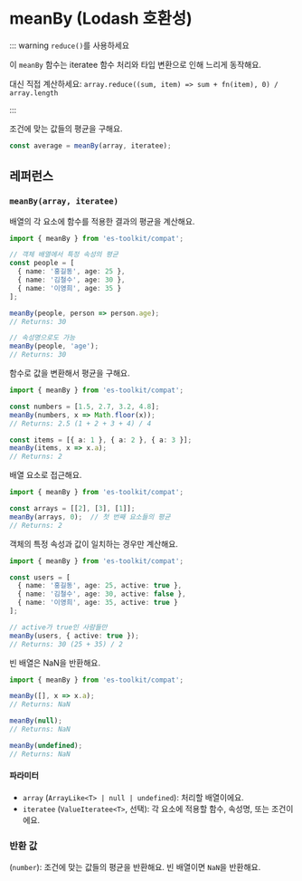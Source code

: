 # meanBy (Lodash 호환성)

::: warning `reduce()`를 사용하세요

이 `meanBy` 함수는 iteratee 함수 처리와 타입 변환으로 인해 느리게 동작해요.

대신 직접 계산하세요: `array.reduce((sum, item) => sum + fn(item), 0) / array.length`

:::

조건에 맞는 값들의 평균을 구해요.

```typescript
const average = meanBy(array, iteratee);
```

## 레퍼런스

### `meanBy(array, iteratee)`

배열의 각 요소에 함수를 적용한 결과의 평균을 계산해요.

```typescript
import { meanBy } from 'es-toolkit/compat';

// 객체 배열에서 특정 속성의 평균
const people = [
  { name: '홍길동', age: 25 },
  { name: '김철수', age: 30 },
  { name: '이영희', age: 35 }
];

meanBy(people, person => person.age);
// Returns: 30

// 속성명으로도 가능
meanBy(people, 'age');
// Returns: 30
```

함수로 값을 변환해서 평균을 구해요.

```typescript
import { meanBy } from 'es-toolkit/compat';

const numbers = [1.5, 2.7, 3.2, 4.8];
meanBy(numbers, x => Math.floor(x));
// Returns: 2.5 (1 + 2 + 3 + 4) / 4

const items = [{ a: 1 }, { a: 2 }, { a: 3 }];
meanBy(items, x => x.a);
// Returns: 2
```

배열 요소로 접근해요.

```typescript
import { meanBy } from 'es-toolkit/compat';

const arrays = [[2], [3], [1]];
meanBy(arrays, 0);  // 첫 번째 요소들의 평균
// Returns: 2
```

객체의 특정 속성과 값이 일치하는 경우만 계산해요.

```typescript
import { meanBy } from 'es-toolkit/compat';

const users = [
  { name: '홍길동', age: 25, active: true },
  { name: '김철수', age: 30, active: false },
  { name: '이영희', age: 35, active: true }
];

// active가 true인 사람들만
meanBy(users, { active: true });
// Returns: 30 (25 + 35) / 2
```

빈 배열은 NaN을 반환해요.

```typescript
import { meanBy } from 'es-toolkit/compat';

meanBy([], x => x.a);
// Returns: NaN

meanBy(null);
// Returns: NaN

meanBy(undefined);
// Returns: NaN
```

#### 파라미터

- `array` (`ArrayLike<T> | null | undefined`): 처리할 배열이에요.
- `iteratee` (`ValueIteratee<T>`, 선택): 각 요소에 적용할 함수, 속성명, 또는 조건이에요.

### 반환 값

(`number`): 조건에 맞는 값들의 평균을 반환해요. 빈 배열이면 `NaN`을 반환해요.